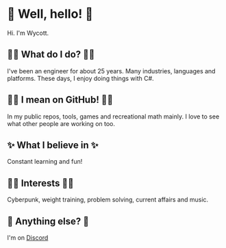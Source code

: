 # 👋 Well, hello! 👋

Hi. I'm Wycott. 

## 🤷‍♂️ What do I do? 🤷‍♂️

I've been an engineer for about 25 years. Many industries, languages and platforms. These days, I enjoy doing things with C#.

## 👨‍💻 I mean on GitHub! 👨‍💻

In my public repos, tools, games and recreational math mainly. I love to see what other people are working on too.

## ✨ What I believe in ✨

Constant learning and fun!

## 🏋️‍♂️ Interests 🏋️‍♂️

Cyberpunk, weight training, problem solving, current affairs and music.

## 🤔 Anything else? 🤔

I'm on [Discord](https://discordapp.com/users/974169867475365888)
